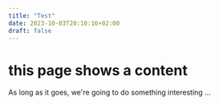 ```yaml
---
title: "Test"
date: 2023-10-03T20:10:16+02:00
draft: false
---
```


# this page shows a content


As long as it goes, we're going to do something interesting ...

